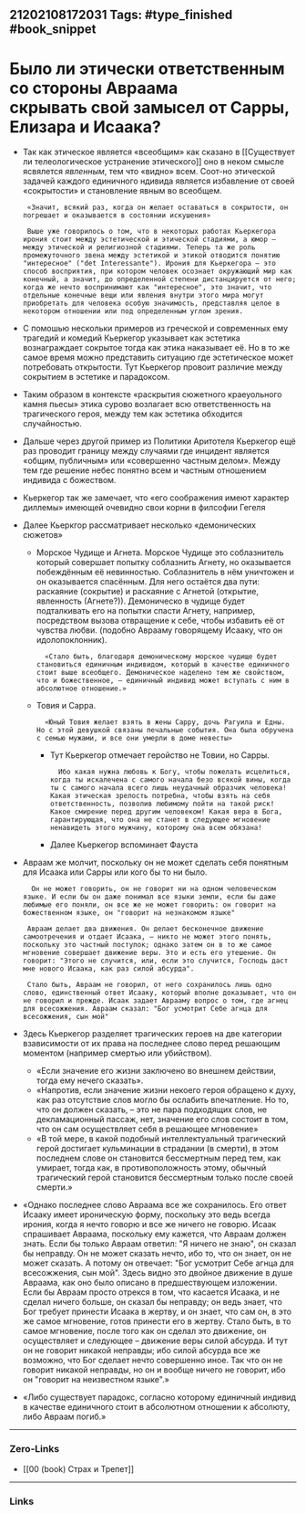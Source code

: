 21202108172031
Tags: #type_finished #book_snippet
---
# Было ли этически ответственным со стороны Авраама скрывать свой замысел от Сарры, Елизара и Исаака?

 - Так как этическое является «всеобщим» как сказано в [[Существует ли телеологическое устранение этического]] оно в неком смысле ясвялется *явленным*, тем что «видно» всем. Соот-но этической задачей каждого единичного ндивида является избавление от своей «сокрытости» и становление явным во всеобщем. 
			  
	
		«Значит, всякий раз, когда он желает оставаться в сокрытости, он погрешает и оказывается в состоянии искушения»
	 
		Выше уже говорилось о том, что в некоторых работах Кьеркегора ирония стоит между эстетической и этической стадиями, а юмор – между этической и религиозной стадиями. Теперь та же роль промежуточного звена между эстетикой и этикой отводится понятию "интересное" ("det Interessante"). Ирония для Кьеркегора – это способ восприятия, при котором человек осознает окружающий мир как конечный, а значит, до определенной степени дистанцируется от него; когда же нечто воспринимают как "интересное", это значит, что отдельные конечные вещи или явления внутри этого мира могут приобретать для человека особую значимость, представляя целое в некотором отношении или под определенным углом зрения. 

- С помошью нескольки примеров из греческой и современных ему трагедий и комедий Кьеркегор указывает как эстетика вознаграждает сокрытое тогда как этика наказывает её. Но в то же самое время можно представить ситуацию где эстетическое может потребовать открытости. Тут Кьеркегор провоит различие между сокрытием в эстетике и парадоксом. 

- Таким образом в контексте «раскрытия сюжетного краеуольного камня пьесы» этика сурово возлагает всю ответственность на трагического героя, между тем как эстетика обходится случайностью.

- Дальше через другой пример из Политики Аритотеля Кьеркегор ещё раз проводит границу между случаями где инцидент является «общим, публичным» или «совершенно частным делом». Между тем где решение небес понятно всем и частным отношением индивида с божеством. 

- Кьеркегор так же замечает, что «его соображения имеют характер диллемы» имеющей очевидно свои корни в филсофии Гегеля

- Далее Кьеркгор рассматривает несколько «демонических сюжетов»
	
	- Морское Чудище и Агнета. Морское Чудище это соблазнитель который совершает попытку соблазнить Агнету, но оказывается побеждённым её невинностью. Соблазнитель в нём уничтожен и он оказывается спасённым. Для него остаётся два пути: раскаяние (сокрытие) и раскаяние с Агнетой (открытие, явленность (Агнете?)). Демоническо в чудище будет подталкивать его на попытки спасти Агнету, например, посредством вызова отвращение к себе, чтобы избавить её от чувства любви. (подобно Аврааму говорящему Исааку, что он идолопоклонник). 
	
			«Стало быть, благодаря демоническому морское чудище будет становиться единичным индивидом, который в качестве единичного стоит выше всеобщего. Демоническое наделено тем же свойством, что и божественное, – единичный индивид может вступать с ним в абсолютное отношение.»
	
	- Товия и Сарра. 
		
			«Юный Товия желает взять в жены Сарру, дочь Рагуила и Едны. Но с этой девушкой связаны печальные события. Она была обручена с семью мужами, и все они умерли в доме невесты»
			
		- Тут Кьеркегор отмечает геройство не Товии, но Сарры. 
		  
				Ибо какая нужна любовь к Богу, чтобы пожелать исцелиться, когда ты искалечена с самого начала безо всякой вины, когда ты с самого начала всего лишь неудачный образчик человека! Какая этическая зрелость потребна, чтобы взять на себя ответственность, позволив любимому пойти на такой риск! Какое смирение перед другим человеком! Какая вера в Бога, гарантирующая, что она не станет в следующее мгновение ненавидеть этого мужчину, которому она всем обязана!
				
     	- Далее Кьеркегор вспоминает Фауста

 - Авраам же молчит, поскольку он не может сделать себя понятным для Исаака или Сарры или кого бы то ни было. 
 		
		 Он не может говорить, он не говорит ни на одном человеческом языке. И если бы он даже понимал все языки земли, если бы даже любимые его поняли, он все же не может говорить: он говорит на божественном языке, он "говорит на незнакомом языке"
		 
		Авраам делает два движения. Он делает бесконечное движение самоотречения и отдает Исаака, – никто не может этого понять, поскольку это частный поступок; однако затем он в то же самое мгновение совершает движение веры. Это и есть его утешение. Он говорит: "Этого не случится, или, если это случится, Господь даст мне нового Исаака, как раз силой абсурда".
		
 		Стало быть, Авраам не говорил, от него сохранилось лишь одно слово, единственный ответ Исааку, который вполне доказывает, что он не говорил и прежде. Исаак задает Аврааму вопрос о том, где агнец для всесожжения. Авраам сказал: "Бог усмотрит Себе агнца для всесожжения, сын мой"
		
- Здесь Кьеркегор разделяет трагических героев на две категории взависимости от их права на последнее слово перед решающим моментом (например смертью или убийством).  

	- «Если значение его жизни заключено во внешнем действии, тогда ему нечего сказать». 
	- «Напротив, если значение жизни некоего героя обращено к духу, как раз отсутствие слов могло бы ослабить впечатление. Но то, что он должен сказать, – это не пара подходящих слов, не декламационный пассаж, нет, значение его слов состоит в том, что он сам осуществляет себя в решающее мгновение» 
	- «В той мере, в какой подобный интеллектуальный трагический герой достигает кульминации в страдании (в смерти), в этом последнем слове он становится бессмертным перед тем, как умирает, тогда как, в противоположность этому, обычный трагический герой становится бессмертным только после своей смерти.»
	
- «Однако последнее слово Авраама все же сохранилось. 
   Его ответ Исааку имеет ироническую форму, поскольку это ведь всегда ирония, когда я нечто говорю и все же ничего не говорю. 
   Исаак спрашивает Авраама, поскольку ему кажется, что Авраам должен знать. 
   Если бы только Авраам ответил: "Я ничего не знаю", он сказал бы неправду. Он не может сказать нечто, ибо то, что он знает, он не может сказать. А потому он отвечает: "Бог усмотрит Себе агнца для всесожжения, сын мой". Здесь видно это двойное движение в душе Авраама, как оно было описано в предшествующем изложении. Если бы Авраам просто отрекся в том, что касается Исаака, и не сделал ничего больше, он сказал бы неправду; он ведь знает, что Бог требует принести Исаака в жертву, и он знает, что сам он, в это же самое мгновение, готов принести его в жертву. Стало быть, в то самое мгновение, после того как он сделал это движение, он осуществляет и следующее – движение веры силой абсурда. И тут он не говорит никакой неправды; ибо силой абсурда все же возможно, что Бог сделает нечто совершенно иное. Так что он не говорит никакой неправды, но он и вообще ничего не говорит, ибо он "говорит на неизвестном языке".»
   
- «Либо существует парадокс, согласно которому единичный индивид в качестве единичного стоит в абсолютном отношении к абсолюту, либо Авраам погиб.»
 
---
### Zero-Links
- [[00 (book) Страх и Трепет]]
---
### Links